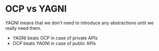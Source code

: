 # OCP vs YAGNI

YAGNI means that we don't need to introduce any abstractions until we really need them.

- YAGNI beats OCP in case of private APIs
- OCP beats YAGNI in case of public APIs
